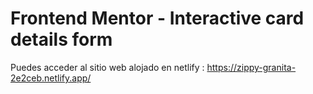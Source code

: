 # Frontend Mentor - Interactive card details form

Puedes acceder al sitio web alojado en netlify : https://zippy-granita-2e2ceb.netlify.app/
